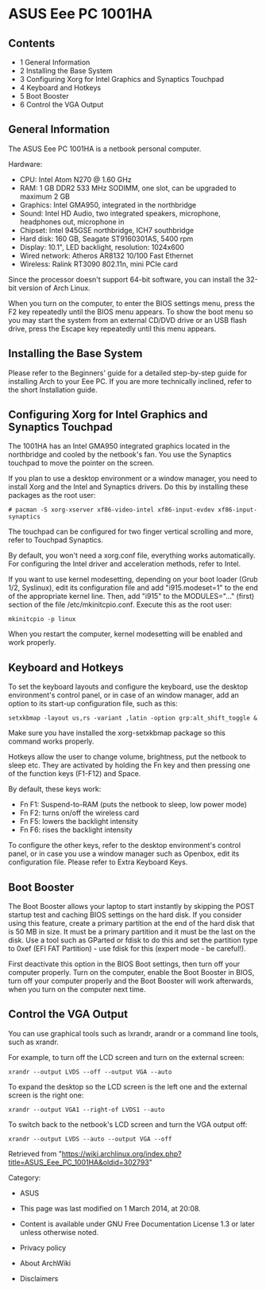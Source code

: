 ASUS Eee PC 1001HA
==================

Contents
--------

-   1 General Information
-   2 Installing the Base System
-   3 Configuring Xorg for Intel Graphics and Synaptics Touchpad
-   4 Keyboard and Hotkeys
-   5 Boot Booster
-   6 Control the VGA Output

General Information
-------------------

The ASUS Eee PC 1001HA is a netbook personal computer.

Hardware:

-   CPU: Intel Atom N270 @ 1.60 GHz
-   RAM: 1 GB DDR2 533 MHz SODIMM, one slot, can be upgraded to maximum
    2 GB
-   Graphics: Intel GMA950, integrated in the northbridge
-   Sound: Intel HD Audio, two integrated speakers, microphone,
    headphones out, microphone in
-   Chipset: Intel 945GSE northbridge, ICH7 southbridge
-   Hard disk: 160 GB, Seagate ST9160301AS, 5400 rpm
-   Display: 10.1", LED backlight, resolution: 1024x600
-   Wired network: Atheros AR8132 10/100 Fast Ethernet
-   Wireless: Ralink RT3090 802.11n, mini PCIe card

Since the processor doesn't support 64-bit software, you can install the
32-bit version of Arch Linux.

When you turn on the computer, to enter the BIOS settings menu, press
the F2 key repeatedly until the BIOS menu appears. To show the boot menu
so you may start the system from an external CD/DVD drive or an USB
flash drive, press the Escape key repeatedly until this menu appears.

Installing the Base System
--------------------------

Please refer to the Beginners' guide for a detailed step-by-step guide
for installing Arch to your Eee PC. If you are more technically
inclined, refer to the short Installation guide.

Configuring Xorg for Intel Graphics and Synaptics Touchpad
----------------------------------------------------------

The 1001HA has an Intel GMA950 integrated graphics located in the
northbridge and cooled by the netbook's fan. You use the Synaptics
touchpad to move the pointer on the screen.

If you plan to use a desktop environment or a window manager, you need
to install Xorg and the Intel and Synaptics drivers. Do this by
installing these packages as the root user:

    # pacman -S xorg-xserver xf86-video-intel xf86-input-evdev xf86-input-synaptics

The touchpad can be configured for two finger vertical scrolling and
more, refer to Touchpad Synaptics.

By default, you won't need a xorg.conf file, everything works
automatically. For configuring the Intel driver and acceleration
methods, refer to Intel.

If you want to use kernel modesetting, depending on your boot loader
(Grub 1/2, Syslinux), edit its configuration file and add
"i915.modeset=1" to the end of the appropriate kernel line. Then, add
"i915" to the MODULES="..." (first) section of the file
/etc/mkinitcpio.conf. Execute this as the root user:

    mkinitcpio -p linux

When you restart the computer, kernel modesetting will be enabled and
work properly.

Keyboard and Hotkeys
--------------------

To set the keyboard layouts and configure the keyboard, use the desktop
environment's control panel, or in case of an window manager, add an
option to its start-up configuration file, such as this:

    setxkbmap -layout us,rs -variant ,latin -option grp:alt_shift_toggle &

Make sure you have installed the xorg-setxkbmap package so this command
works properly.

Hotkeys allow the user to change volume, brightness, put the netbook to
sleep etc. They are activated by holding the Fn key and then pressing
one of the function keys (F1-F12) and Space.

By default, these keys work:

-   Fn F1: Suspend-to-RAM (puts the netbook to sleep, low power mode)
-   Fn F2: turns on/off the wireless card
-   Fn F5: lowers the backlight intensity
-   Fn F6: rises the backlight intensity

To configure the other keys, refer to the desktop environment's control
panel, or in case you use a window manager such as Openbox, edit its
configuration file. Please refer to Extra Keyboard Keys.

Boot Booster
------------

The Boot Booster allows your laptop to start instantly by skipping the
POST startup test and caching BIOS settings on the hard disk. If you
consider using this feature, create a primary partition at the end of
the hard disk that is 50 MB in size. It must be a primary partition and
it must be the last on the disk. Use a tool such as GParted or fdisk to
do this and set the partition type to 0xef (EFI FAT Partition) - use
fdisk for this (expert mode - be careful!).

First deactivate this option in the BIOS Boot settings, then turn off
your computer properly. Turn on the computer, enable the Boot Booster in
BIOS, turn off your computer properly and the Boot Booster will work
afterwards, when you turn on the computer next time.

Control the VGA Output
----------------------

You can use graphical tools such as lxrandr, arandr or a command line
tools, such as xrandr.

For example, to turn off the LCD screen and turn on the external screen:

    xrandr --output LVDS --off --output VGA --auto

To expand the desktop so the LCD screen is the left one and the external
screen is the right one:

    xrandr --output VGA1 --right-of LVDS1 --auto

To switch back to the netbook's LCD screen and turn the VGA output off:

    xrandr --output LVDS --auto --output VGA --off

Retrieved from
"https://wiki.archlinux.org/index.php?title=ASUS_Eee_PC_1001HA&oldid=302793"

Category:

-   ASUS

-   This page was last modified on 1 March 2014, at 20:08.
-   Content is available under GNU Free Documentation License 1.3 or
    later unless otherwise noted.
-   Privacy policy
-   About ArchWiki
-   Disclaimers
